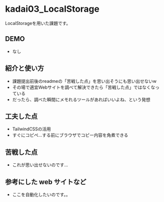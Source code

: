 # kadai03_LocalStorage
LocalStorageを用いた課題です。

## DEMO

- なし

## 紹介と使い方

- 課題提出前後のreadmeの「苦戦した点」を思い出そうにも思い出せないw
- その場で適宜Webサイトを調べて解決できたら「苦戦した点」ではなくなっている
- だったら、調べた瞬間にメモれるツールがあればいいよね、という発想

## 工夫した点

- TailwindCSSの活用
- すぐにコピペ…する前にブラウザでコピー内容を角煮できる

## 苦戦した点

- これが思い出せないのです…

## 参考にした web サイトなど

- ここを自動化したいのです。。
